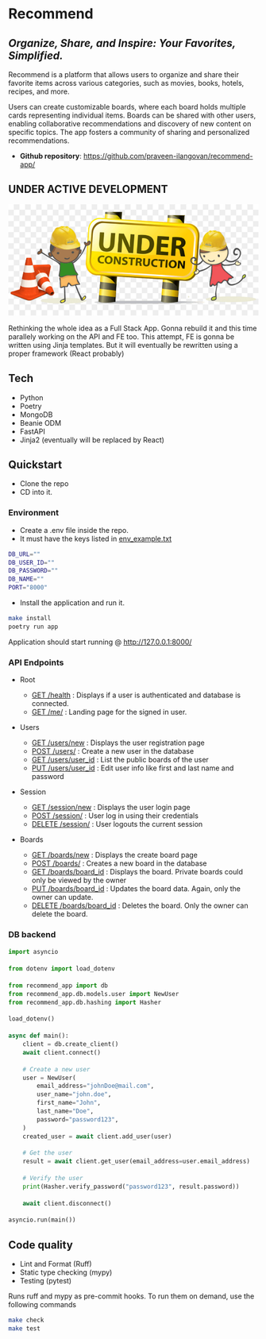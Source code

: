 # Recommend

## _Organize, Share, and Inspire: Your Favorites, Simplified._

Recommend is a platform that allows users to organize and share their favorite items across various categories, such as movies, books, hotels, recipes, and more.

Users can create customizable boards, where each board holds multiple cards representing individual items. Boards can be shared with other users, enabling collaborative recommendations and discovery of new content on specific topics. The app fosters a community of sharing and personalized recommendations.

- **Github repository**: <https://github.com/praveen-ilangovan/recommend-app/>

## UNDER ACTIVE DEVELOPMENT

![alt text](resources/under_construction.jpg)

Rethinking the whole idea as a Full Stack App. Gonna rebuild it and this time
parallely working on the API and FE too. This attempt, FE is gonna be written
using Jinja templates. But it will eventually be rewritten using a proper 
framework (React probably)

## Tech

 - Python
 - Poetry
 - MongoDB
 - Beanie ODM
 - FastAPI
 - Jinja2 (eventually will be replaced by React)

## Quickstart

 - Clone the repo
 - CD into it.

### Environment

 - Create a .env file inside the repo.
 - It must have the keys listed in [env_example.txt](env_example.txt)

```sh
DB_URL=""
DB_USER_ID=""
DB_PASSWORD=""
DB_NAME=""
PORT="8000"
```

 - Install the application and run it.

```sh
make install
poetry run app
```

Application should start running @ http://127.0.0.1:8000/

### API Endpoints

 * Root
    - [GET /health](http://127.0.0.1:8000/health) : Displays if a user is authenticated and database is connected.
    - [GET /me/](http://127.0.0.1:8000/me/) : Landing page for the signed in user.

 * Users
    - [GET /users/new](http://127.0.0.1:8000/users/new) : Displays the user registration page
    - [POST /users/](http://127.0.0.1:8000/users) : Create a new user in the database
    - [GET /users/user_id](http://127.0.0.1:8000/users/{id}) : List the public boards of the user
    - [PUT /users/user_id](http://127.0.0.1:8000/users/{id}) : Edit user info like first and last name and password

 * Session
    - [GET /session/new](http://127.0.0.1:8000/session/new) : Displays the user login page
    - [POST /session/](http://127.0.0.1:8000/session) : User log in using their credentials
    - [DELETE /session/](http://127.0.0.1:8000/session/logout) : User logouts the current session

 * Boards
    - [GET /boards/new](http://127.0.0.1:8000/boards/new) : Displays the create board page
    - [POST /boards/](http://127.0.0.1:8000/boards) : Creates a new board in the database
    - [GET /boards/board_id](http://127.0.0.1:8000/boards/{id}) : Displays the board. Private boards could only be viewed by the owner
    - [PUT /boards/board_id](http://127.0.0.1:8000/boards/{id}) : Updates the board data. Again, only the owner can update.
    - [DELETE /boards/board_id](http://127.0.0.1:8000/boards/{id}) : Deletes the board. Only the owner can delete the board.


### DB backend

```python
import asyncio

from dotenv import load_dotenv

from recommend_app import db
from recommend_app.db.models.user import NewUser
from recommend_app.db.hashing import Hasher

load_dotenv()

async def main():
    client = db.create_client()
    await client.connect()

    # Create a new user
    user = NewUser(
        email_address="johnDoe@mail.com",
        user_name="john.doe",
        first_name="John",
        last_name="Doe",
        password="password123",
    )
    created_user = await client.add_user(user)

    # Get the user
    result = await client.get_user(email_address=user.email_address)

    # Verify the user
    print(Hasher.verify_password("password123", result.password))

    await client.disconnect()

asyncio.run(main())
```

## Code quality

- Lint and Format (Ruff)
- Static type checking (mypy)
- Testing (pytest)

Runs ruff and mypy as pre-commit hooks. To run them on demand, use the following
commands

```sh
make check
make test
```
